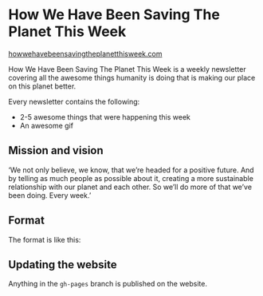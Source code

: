 # How We Have Been Saving The Planet This Week
[howwehavebeensavingtheplanetthisweek.com](howwehavebeensavingtheplanetthisweek.com)

How We Have Been Saving The Planet This Week is a weekly newsletter covering all the awesome things humanity is doing that is making our place on this planet better.

Every newsletter contains the following:
- 2-5 awesome things that were happening this week
- An awesome gif

## Mission and vision

‘We not only believe, we know, that we’re headed for a positive future. And by telling as much people as possible about it, creating a more sustainable relationship with our planet and each other. So we’ll do more of that we’ve been doing. Every week.’

## Format
The format is like this:

## Updating the website

Anything in the `gh-pages` branch is published on the website.
